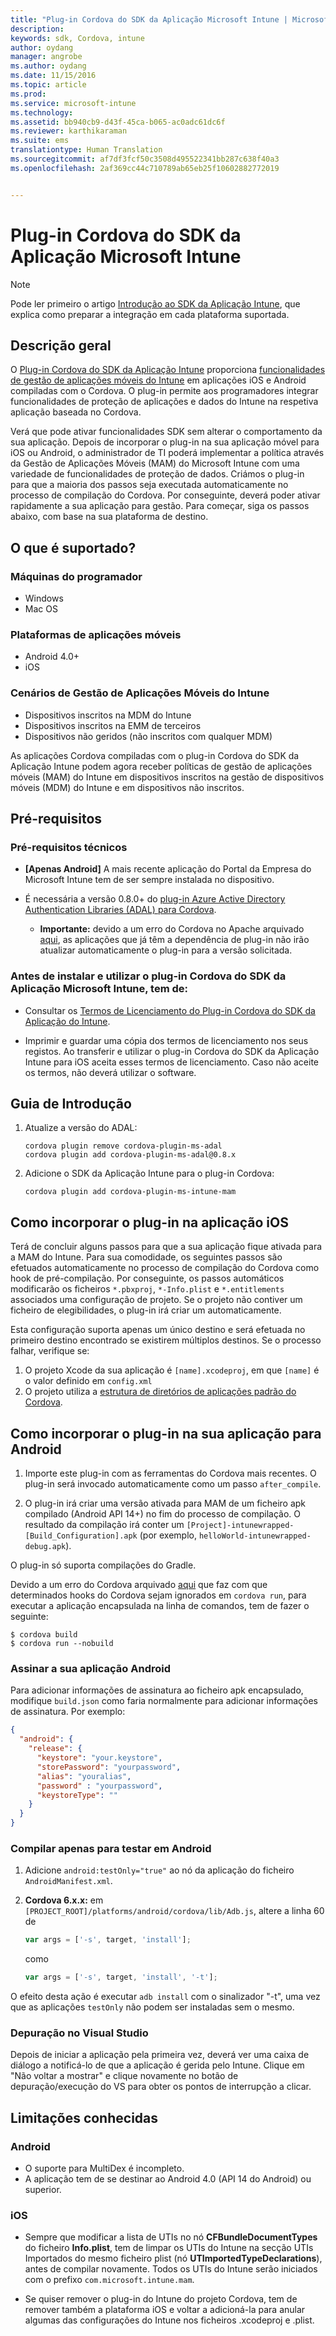 ```yaml
---
title: "Plug-in Cordova do SDK da Aplicação Microsoft Intune | Microsoft Intune"
description: 
keywords: sdk, Cordova, intune
author: oydang
manager: angrobe
ms.author: oydang
ms.date: 11/15/2016
ms.topic: article
ms.prod: 
ms.service: microsoft-intune
ms.technology: 
ms.assetid: bb940cb9-d43f-45ca-b065-ac0adc61dc6f
ms.reviewer: karthikaraman
ms.suite: ems
translationtype: Human Translation
ms.sourcegitcommit: af7df3fcf50c3508d495522341bb287c638f40a3
ms.openlocfilehash: 2af369cc44c710789ab65eb25f10602882772019


---
```

# ﻿<a name="microsoft-intune-app-sdk-cordova-plugin"></a>Plug-in Cordova do SDK da Aplicação Microsoft Intune

> [!NOTE]
> Pode ler primeiro o artigo [Introdução ao SDK da Aplicação Intune](intune-app-sdk-get-started.md), que explica como preparar a integração em cada plataforma suportada.


## <a name="overview"></a>Descrição geral

O [Plug-in Cordova do SDK da Aplicação Intune](https://github.com/msintuneappsdk/cordova-plugin-ms-intune-mam) proporciona [funcionalidades de gestão de aplicações móveis do Intune](/intune/deploy-use/protect-app-data-using-mobile-app-management-policies-with-microsoft-intune) em aplicações iOS e Android compiladas com o Cordova. O plug-in permite aos programadores integrar funcionalidades de proteção de aplicações e dados do Intune na respetiva aplicação baseada no Cordova.

Verá que pode ativar funcionalidades SDK sem alterar o comportamento da sua aplicação. Depois de incorporar o plug-in na sua aplicação móvel para iOS ou Android, o administrador de TI poderá implementar a política através da Gestão de Aplicações Móveis (MAM) do Microsoft Intune com uma variedade de funcionalidades de proteção de dados. Criámos o plug-in para que a maioria dos passos seja executada automaticamente no processo de compilação do Cordova. Por conseguinte, deverá poder ativar rapidamente a sua aplicação para gestão. Para começar, siga os passos abaixo, com base na sua plataforma de destino.




## <a name="whats-supported"></a>O que é suportado?

### <a name="developer-machines"></a>Máquinas do programador
* Windows
* Mac OS


### <a name="mobile-app-platforms"></a>Plataformas de aplicações móveis
* Android 4.0+
* iOS

### <a name="intune-mobile-application-management-scenarios"></a>Cenários de Gestão de Aplicações Móveis do Intune

* Dispositivos inscritos na MDM do Intune
* Dispositivos inscritos na EMM de terceiros
* Dispositivos não geridos (não inscritos com qualquer MDM)

As aplicações Cordova compiladas com o plug-in Cordova do SDK da Aplicação Intune podem agora receber políticas de gestão de aplicações móveis (MAM) do Intune em dispositivos inscritos na gestão de dispositivos móveis (MDM) do Intune e em dispositivos não inscritos.



## <a name="prerequisites"></a>Pré-requisitos

### <a name="technical-prerequisites"></a>Pré-requisitos técnicos

* **[Apenas Android]** A mais recente aplicação do Portal da Empresa do Microsoft Intune tem de ser sempre instalada no dispositivo.


* É necessária a versão 0.8.0+ do [plug-in Azure Active Directory Authentication Libraries (ADAL) para Cordova](https://github.com/AzureAD/azure-activedirectory-library-for-cordova).
  * **Importante:** devido a um erro do Cordova no Apache arquivado [aqui](https://issues.apache.org/jira/browse/CB-6227?jql=text%20~%20%22plugin%20dependency%22), as aplicações que já têm a dependência de plug-in não irão atualizar automaticamente o plug-in para a versão solicitada.


### <a name="before-you-install-and-use-microsoft-intune-app-sdk-cordova-plugin-you-must"></a>Antes de instalar e utilizar o plug-in Cordova do SDK da Aplicação Microsoft Intune, **tem de**:

* Consultar os [Termos de Licenciamento do Plug-in Cordova do SDK da Aplicação do Intune](https://github.com/msintuneappsdk/cordova-plugin-ms-intune-mam/blob/master/Intune_App_SDK_Cordova_plugin_RTM_license.pdf).

* Imprimir e guardar uma cópia dos termos de licenciamento nos seus registos. Ao transferir e utilizar o plug-in Cordova do SDK da Aplicação Intune para iOS aceita esses termos de licenciamento.  Caso não aceite os termos, não deverá utilizar o software.


## <a name="quick-start"></a>Guia de Introdução

1. Atualize a versão do ADAL:

    ```
    cordova plugin remove cordova-plugin-ms-adal
    cordova plugin add cordova-plugin-ms-adal@0.8.x
    ```

2. Adicione o SDK da Aplicação Intune para o plug-in Cordova:

    ```
    cordova plugin add cordova-plugin-ms-intune-mam
    ```

## <a name="how-to-build-the-plugin-into-your-ios-app"></a>Como incorporar o plug-in na aplicação iOS

Terá de concluir alguns passos para que a sua aplicação fique ativada para a MAM do Intune. Para sua comodidade, os seguintes passos são efetuados automaticamente no processo de compilação do Cordova como hook de pré-compilação. Por conseguinte, os passos automáticos modificarão os ficheiros `*.pbxproj`, `*-Info.plist` e `*.entitlements` associados uma configuração de projeto. Se o projeto não contiver um ficheiro de elegibilidades, o plug-in irá criar um automaticamente.

Esta configuração suporta apenas um único destino e será efetuada no primeiro destino encontrado se existirem múltiplos destinos. Se o processo falhar, verifique se:

1. O projeto Xcode da sua aplicação é `[name].xcodeproj`, em que `[name]` é o valor definido em `config.xml`
2. O projeto utiliza a [estrutura de diretórios de aplicações padrão do Cordova](https://cordova.apache.org/docs/en/latest/reference/cordova-cli/index.html#directory-structure).

## <a name="how-to-build-the-plugin-into-your-android-app"></a>Como incorporar o plug-in na sua aplicação para Android

1. Importe este plug-in com as ferramentas do Cordova mais recentes. O plug-in será invocado automaticamente como um passo `after_compile`.

2. O plug-in irá criar uma versão ativada para MAM de um ficheiro apk compilado (Android API 14+) no fim do processo de compilação. O resultado da compilação irá conter um `[Project]-intunewrapped-[Build_Configuration].apk` (por exemplo, `helloWorld-intunewrapped-debug.apk`).

O plug-in só suporta compilações do Gradle.

Devido a um erro do Cordova arquivado [aqui](https://issues.apache.org/jira/browse/CB-9434) que faz com que determinados hooks do Cordova sejam ignorados em `cordova run`, para executar a aplicação encapsulada na linha de comandos, tem de fazer o seguinte:

```
$ cordova build
$ cordova run --nobuild
```


### <a name="signing-your-android-app"></a>Assinar a sua aplicação Android
Para adicionar informações de assinatura ao ficheiro apk encapsulado, modifique `build.json` como faria normalmente para adicionar informações de assinatura. Por exemplo:
```json
{
  "android": {
    "release": {
      "keystore": "your.keystore",
      "storePassword": "yourpassword",
      "alias": "youralias",
      "password" : "yourpassword",
      "keystoreType": ""
    }
  }
}
```

### <a name="build-for-android-test-only"></a>Compilar apenas para testar em Android

1. Adicione `android:testOnly="true"` ao nó da aplicação do ficheiro `AndroidManifest.xml`.


2. **Cordova 6.x.x:** em `[PROJECT_ROOT]/platforms/android/cordova/lib/Adb.js`, altere a linha 60 de

    ```javascript
    var args = ['-s', target, 'install'];
    ```
    como
    ```javascript
    var args = ['-s', target, 'install', '-t'];
    ```

O efeito desta ação é executar `adb install` com o sinalizador "-t", uma vez que as aplicações `testOnly` não podem ser instaladas sem o mesmo.

### <a name="debugging-from-visual-studio"></a>Depuração no Visual Studio
Depois de iniciar a aplicação pela primeira vez, deverá ver uma caixa de diálogo a notificá-lo de que a aplicação é gerida pelo Intune. Clique em "Não voltar a mostrar" e clique novamente no botão de depuração/execução do VS para obter os pontos de interrupção a clicar.

## <a name="known-limitations"></a>Limitações conhecidas
### <a name="android"></a>Android
* O suporte para MultiDex é incompleto.
* A aplicação tem de se destinar ao Android 4.0 (API 14 do Android) ou superior.

### <a name="ios"></a>iOS
* Sempre que modificar a lista de UTIs no nó **CFBundleDocumentTypes** do ficheiro **Info.plist**, tem de limpar os UTIs do Intune na secção UTIs Importados do mesmo ficheiro plist (nó **UTImportedTypeDeclarations**), antes de compilar novamente. Todos os UTIs do Intune serão iniciados com o prefixo `com.microsoft.intune.mam`.

* Se quiser remover o plug-in do Intune do projeto Cordova, tem de remover também a plataforma iOS e voltar a adicioná-la para anular algumas das configurações do Intune nos ficheiros .xcodeproj e .plist.



<!--HONumber=Nov16_HO4-->


